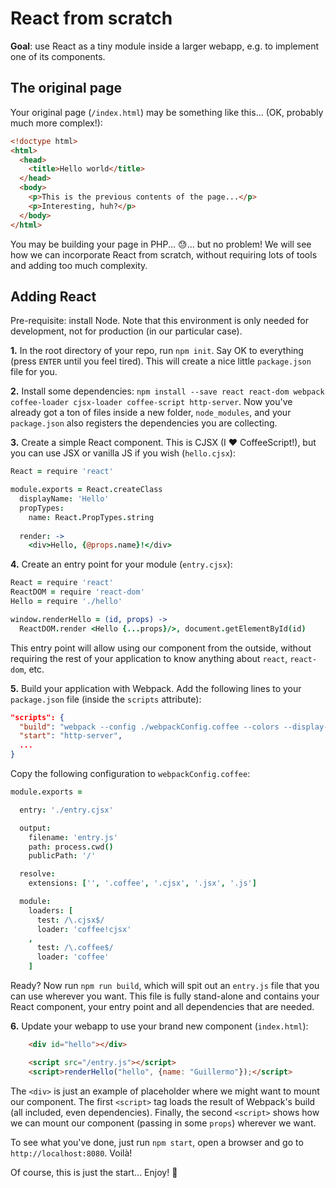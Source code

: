 # React from scratch

**Goal**: use React as a tiny module inside a larger webapp, e.g. to implement one of its components.

## The original page

Your original page (`/index.html`) may be something like this... (OK, probably much more complex!):

```html
<!doctype html>
<html>
  <head>
    <title>Hello world</title>
  </head>
  <body>
    <p>This is the previous contents of the page...</p>
    <p>Interesting, huh?</p>
  </body>
</html>
```

You may be building your page in PHP... :sweat:... but no problem! We will see how we can incorporate React from scratch, without requiring lots of tools and adding too much complexity.


## Adding React

Pre-requisite: install Node. Note that this environment is only needed for development, not for production (in our particular case).

**1.** In the root directory of your repo, run `npm init`. Say OK to everything (press `ENTER` until you feel tired). This will create a nice little `package.json` file for you.

**2.** Install some dependencies: `npm install --save react react-dom webpack coffee-loader cjsx-loader coffee-script http-server`. Now you've already got a ton of files inside a new folder, `node_modules`, and your `package.json` also registers the dependencies you are collecting.

**3.** Create a simple React component. This is CJSX (I :heart: CoffeeScript!), but you can use JSX or vanilla JS if you wish (`hello.cjsx`):

```coffee
React = require 'react'

module.exports = React.createClass
  displayName: 'Hello'
  propTypes:
    name: React.PropTypes.string
  
  render: ->
    <div>Hello, {@props.name}!</div>
```

**4.** Create an entry point for your module (`entry.cjsx`):

```coffee
React = require 'react'
ReactDOM = require 'react-dom'
Hello = require './hello'

window.renderHello = (id, props) ->
  ReactDOM.render <Hello {...props}/>, document.getElementById(id)
```

This entry point will allow using our component from the outside, without requiring the rest of your application to know anything about `react`, `react-dom`, etc.

**5.** Build your application with Webpack. Add the following lines to your `package.json` file (inside the `scripts` attribute):

```json
"scripts": {
  "build": "webpack --config ./webpackConfig.coffee --colors --display-chunks",
  "start": "http-server",
  ...
}
```

Copy the following configuration to `webpackConfig.coffee`:

```coffee
module.exports = 

  entry: './entry.cjsx'

  output:
    filename: 'entry.js'
    path: process.cwd()
    publicPath: '/'

  resolve:
    extensions: ['', '.coffee', '.cjsx', '.jsx', '.js']

  module:
    loaders: [
      test: /\.cjsx$/
      loader: 'coffee!cjsx'
    ,
      test: /\.coffee$/
      loader: 'coffee'
    ]
```

Ready? Now run `npm run build`, which will spit out an `entry.js` file that you can use wherever you want. This file is fully stand-alone and contains your React component, your entry point and all dependencies that are needed.

**6.** Update your webapp to use your brand new component (`index.html`):

```html
    <div id="hello"></div>

    <script src="/entry.js"></script>
    <script>renderHello("hello", {name: "Guillermo"});</script>
```

The `<div>` is just an example of placeholder where we might want to mount our component. The first `<script>` tag loads the result of Webpack's build (all included, even dependencies). Finally, the second `<script>` shows how we can mount our component (passing in some `props`) wherever we want.

To see what you've done, just run `npm start`, open a browser and go to `http://localhost:8080`. Voilà!

Of course, this is just the start... Enjoy! :wave:
